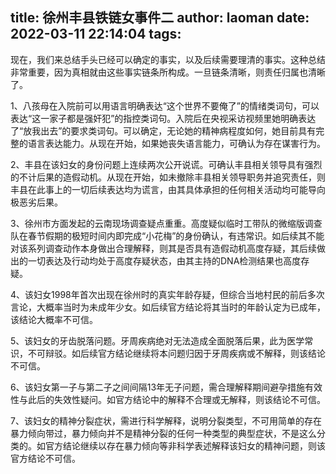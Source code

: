 title: 徐州丰县铁链女事件二
author: laoman
date: 2022-03-11 22:14:04
tags:
---
现在，我们来总结手头已经可以确定的事实，以及后续需要理清的事实。这种总结非常重要，因为真相就由这些事实链条所构成。一旦链条清晰，则责任归属也清晰了。
<!-- more-->

1、八孩母在入院前可以用语言明确表达“这个世界不要俺了”的情绪类词句，可以表达“这一家子都是强奸犯”的指控类词句。入院后在央视采访视频里她明确表达了“放我出去”的要求类词句。可以确定，无论她的精神病程度如何，她目前具有完整的语言表达能力。从现在开始，如果她丧失语言能力，可确认为存在谋害行为。

2、丰县在该妇女的身份问题上连续两次公开说谎。可确认丰县相关领导具有强烈的不计后果的造假动机。从现在开始，如未撤除丰县相关领导职务并追究责任，则丰县在此事上的一切后续表达均为谎言，由其具体承担的任何相关活动均可能导向极恶劣后果。

3、徐州市方面发起的云南现场调查疑点重重。高度疑似临时工带队的微缩版调查队在春节假期的极短时间内即完成“小花梅”的身份确认，有违常识。如后续其不能对该系列调查动作本身做出合理解释，则其是否具有造假动机高度存疑，其后续做出的一切表达及行动均处于高度存疑状态，由其主持的DNA检测结果也高度存疑。

4、该妇女1998年首次出现在徐州时的真实年龄存疑，但综合当地村民的前后多次言论，大概率当时为未成年少女。如后续官方结论将其当时的年龄认定为已成年，该结论大概率不可信。

5、该妇女的牙齿脱落问题。牙周疾病绝对无法造成全面脱落后果，此为医学常识，不可辩驳。如后续官方结论继续将本问题归因于牙周疾病或不解释，则该结论不可信。

6、该妇女第一子与第二子之间间隔13年无子问题，需合理解释期间避孕措施有效性与此后的失效性疑问。如官方结论中的解释不合理或无解释，则该结论不可信。

7、该妇女的精神分裂症状，需进行科学解释，说明分裂类型，不可用简单的存在暴力倾向带过，暴力倾向并不是精神分裂的任何一种类型的典型症状，不是这么分类的。如官方结论继续以存在暴力倾向等非科学表述解释该妇女的精神问题，则该官方结论不可信。